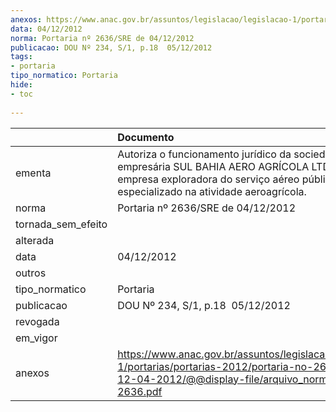 ```yaml
---
anexos: https://www.anac.gov.br/assuntos/legislacao/legislacao-1/portarias/portarias-2012/portaria-no-2636-sre-de-12-04-2012/@@display-file/arquivo_norma/PA2012-2636.pdf
data: 04/12/2012
norma: Portaria nº 2636/SRE de 04/12/2012
publicacao: DOU Nº 234, S/1, p.18  05/12/2012
tags:
- portaria
tipo_normatico: Portaria
hide: 
- toc 
 
---
```


|                    | Documento                                                                                                                                                                          |
|:-------------------|:-----------------------------------------------------------------------------------------------------------------------------------------------------------------------------------|
| ementa             | Autoriza o funcionamento jurídico da sociedade empresária SUL BAHIA AERO AGRÍCOLA LTDA, como empresa exploradora do serviço aéreo público especializado na atividade aeroagrícola. |
| norma              | Portaria nº 2636/SRE de 04/12/2012                                                                                                                                                 |
| tornada_sem_efeito |                                                                                                                                                                                    |
| alterada           |                                                                                                                                                                                    |
| data               | 04/12/2012                                                                                                                                                                         |
| outros             |                                                                                                                                                                                    |
| tipo_normatico     | Portaria                                                                                                                                                                           |
| publicacao         | DOU Nº 234, S/1, p.18  05/12/2012                                                                                                                                                  |
| revogada           |                                                                                                                                                                                    |
| em_vigor           |                                                                                                                                                                                    |
| anexos             | https://www.anac.gov.br/assuntos/legislacao/legislacao-1/portarias/portarias-2012/portaria-no-2636-sre-de-12-04-2012/@@display-file/arquivo_norma/PA2012-2636.pdf                  |